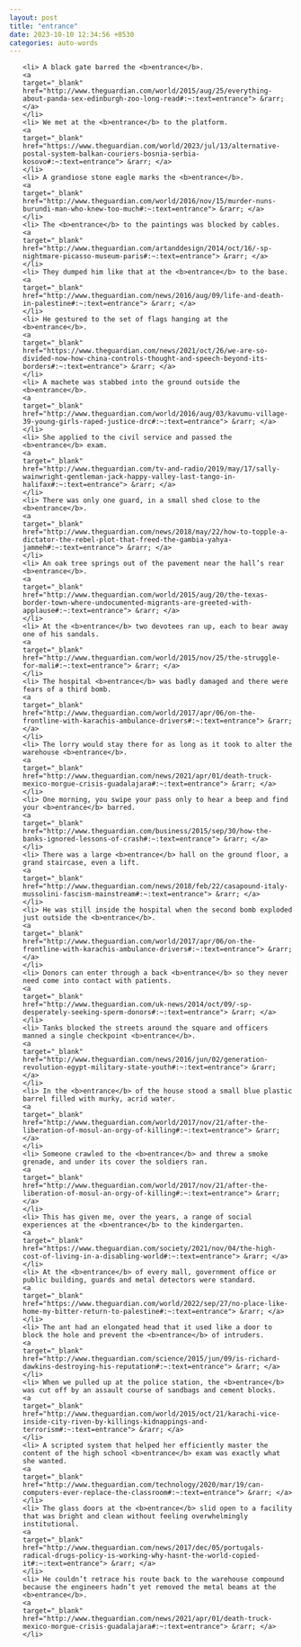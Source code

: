 ```yaml
---
layout: post
title: "entrance"
date: 2023-10-10 12:34:56 +0530
categories: auto-words
---
```

<ol>

    <li> A black gate barred the <b>entrance</b>.
    <a 
    target="_blank" 
    href="http://www.theguardian.com/world/2015/aug/25/everything-about-panda-sex-edinburgh-zoo-long-read#:~:text=entrance"> &rarr; </a>
    </li>
    <li> We met at the <b>entrance</b> to the platform.
    <a 
    target="_blank" 
    href="https://www.theguardian.com/world/2023/jul/13/alternative-postal-system-balkan-couriers-bosnia-serbia-kosovo#:~:text=entrance"> &rarr; </a>
    </li>
    <li> A grandiose stone eagle marks the <b>entrance</b>.
    <a 
    target="_blank" 
    href="http://www.theguardian.com/world/2016/nov/15/murder-nuns-burundi-man-who-knew-too-much#:~:text=entrance"> &rarr; </a>
    </li>
    <li> The <b>entrance</b> to the paintings was blocked by cables.
    <a 
    target="_blank" 
    href="http://www.theguardian.com/artanddesign/2014/oct/16/-sp-nightmare-picasso-museum-paris#:~:text=entrance"> &rarr; </a>
    </li>
    <li> They dumped him like that at the <b>entrance</b> to the base.
    <a 
    target="_blank" 
    href="http://www.theguardian.com/news/2016/aug/09/life-and-death-in-palestine#:~:text=entrance"> &rarr; </a>
    </li>
    <li> He gestured to the set of flags hanging at the <b>entrance</b>.
    <a 
    target="_blank" 
    href="https://www.theguardian.com/news/2021/oct/26/we-are-so-divided-now-how-china-controls-thought-and-speech-beyond-its-borders#:~:text=entrance"> &rarr; </a>
    </li>
    <li> A machete was stabbed into the ground outside the <b>entrance</b>.
    <a 
    target="_blank" 
    href="http://www.theguardian.com/world/2016/aug/03/kavumu-village-39-young-girls-raped-justice-drc#:~:text=entrance"> &rarr; </a>
    </li>
    <li> She applied to the civil service and passed the <b>entrance</b> exam.
    <a 
    target="_blank" 
    href="http://www.theguardian.com/tv-and-radio/2019/may/17/sally-wainwright-gentleman-jack-happy-valley-last-tango-in-halifax#:~:text=entrance"> &rarr; </a>
    </li>
    <li> There was only one guard, in a small shed close to the <b>entrance</b>.
    <a 
    target="_blank" 
    href="http://www.theguardian.com/news/2018/may/22/how-to-topple-a-dictator-the-rebel-plot-that-freed-the-gambia-yahya-jammeh#:~:text=entrance"> &rarr; </a>
    </li>
    <li> An oak tree springs out of the pavement near the hall’s rear <b>entrance</b>.
    <a 
    target="_blank" 
    href="http://www.theguardian.com/world/2015/aug/20/the-texas-border-town-where-undocumented-migrants-are-greeted-with-applause#:~:text=entrance"> &rarr; </a>
    </li>
    <li> At the <b>entrance</b> two devotees ran up, each to bear away one of his sandals.
    <a 
    target="_blank" 
    href="http://www.theguardian.com/world/2015/nov/25/the-struggle-for-mali#:~:text=entrance"> &rarr; </a>
    </li>
    <li> The hospital <b>entrance</b> was badly damaged and there were fears of a third bomb.
    <a 
    target="_blank" 
    href="http://www.theguardian.com/world/2017/apr/06/on-the-frontline-with-karachis-ambulance-drivers#:~:text=entrance"> &rarr; </a>
    </li>
    <li> The lorry would stay there for as long as it took to alter the warehouse <b>entrance</b>.
    <a 
    target="_blank" 
    href="http://www.theguardian.com/news/2021/apr/01/death-truck-mexico-morgue-crisis-guadalajara#:~:text=entrance"> &rarr; </a>
    </li>
    <li> One morning, you swipe your pass only to hear a beep and find your <b>entrance</b> barred.
    <a 
    target="_blank" 
    href="http://www.theguardian.com/business/2015/sep/30/how-the-banks-ignored-lessons-of-crash#:~:text=entrance"> &rarr; </a>
    </li>
    <li> There was a large <b>entrance</b> hall on the ground floor, a grand staircase, even a lift.
    <a 
    target="_blank" 
    href="http://www.theguardian.com/news/2018/feb/22/casapound-italy-mussolini-fascism-mainstream#:~:text=entrance"> &rarr; </a>
    </li>
    <li> He was still inside the hospital when the second bomb exploded just outside the <b>entrance</b>.
    <a 
    target="_blank" 
    href="http://www.theguardian.com/world/2017/apr/06/on-the-frontline-with-karachis-ambulance-drivers#:~:text=entrance"> &rarr; </a>
    </li>
    <li> Donors can enter through a back <b>entrance</b> so they never need come into contact with patients.
    <a 
    target="_blank" 
    href="http://www.theguardian.com/uk-news/2014/oct/09/-sp-desperately-seeking-sperm-donors#:~:text=entrance"> &rarr; </a>
    </li>
    <li> Tanks blocked the streets around the square and officers manned a single checkpoint <b>entrance</b>.
    <a 
    target="_blank" 
    href="http://www.theguardian.com/news/2016/jun/02/generation-revolution-egypt-military-state-youth#:~:text=entrance"> &rarr; </a>
    </li>
    <li> In the <b>entrance</b> of the house stood a small blue plastic barrel filled with murky, acrid water.
    <a 
    target="_blank" 
    href="http://www.theguardian.com/world/2017/nov/21/after-the-liberation-of-mosul-an-orgy-of-killing#:~:text=entrance"> &rarr; </a>
    </li>
    <li> Someone crawled to the <b>entrance</b> and threw a smoke grenade, and under its cover the soldiers ran.
    <a 
    target="_blank" 
    href="http://www.theguardian.com/world/2017/nov/21/after-the-liberation-of-mosul-an-orgy-of-killing#:~:text=entrance"> &rarr; </a>
    </li>
    <li> This has given me, over the years, a range of social experiences at the <b>entrance</b> to the kindergarten.
    <a 
    target="_blank" 
    href="https://www.theguardian.com/society/2021/nov/04/the-high-cost-of-living-in-a-disabling-world#:~:text=entrance"> &rarr; </a>
    </li>
    <li> At the <b>entrance</b> of every mall, government office or public building, guards and metal detectors were standard.
    <a 
    target="_blank" 
    href="https://www.theguardian.com/world/2022/sep/27/no-place-like-home-my-bitter-return-to-palestine#:~:text=entrance"> &rarr; </a>
    </li>
    <li> The ant had an elongated head that it used like a door to block the hole and prevent the <b>entrance</b> of intruders.
    <a 
    target="_blank" 
    href="http://www.theguardian.com/science/2015/jun/09/is-richard-dawkins-destroying-his-reputation#:~:text=entrance"> &rarr; </a>
    </li>
    <li> When we pulled up at the police station, the <b>entrance</b> was cut off by an assault course of sandbags and cement blocks.
    <a 
    target="_blank" 
    href="http://www.theguardian.com/world/2015/oct/21/karachi-vice-inside-city-riven-by-killings-kidnappings-and-terrorism#:~:text=entrance"> &rarr; </a>
    </li>
    <li> A scripted system that helped her efficiently master the content of the high school <b>entrance</b> exam was exactly what she wanted.
    <a 
    target="_blank" 
    href="http://www.theguardian.com/technology/2020/mar/19/can-computers-ever-replace-the-classroom#:~:text=entrance"> &rarr; </a>
    </li>
    <li> The glass doors at the <b>entrance</b> slid open to a facility that was bright and clean without feeling overwhelmingly institutional.
    <a 
    target="_blank" 
    href="http://www.theguardian.com/news/2017/dec/05/portugals-radical-drugs-policy-is-working-why-hasnt-the-world-copied-it#:~:text=entrance"> &rarr; </a>
    </li>
    <li> He couldn’t retrace his route back to the warehouse compound because the engineers hadn’t yet removed the metal beams at the <b>entrance</b>.
    <a 
    target="_blank" 
    href="http://www.theguardian.com/news/2021/apr/01/death-truck-mexico-morgue-crisis-guadalajara#:~:text=entrance"> &rarr; </a>
    </li>